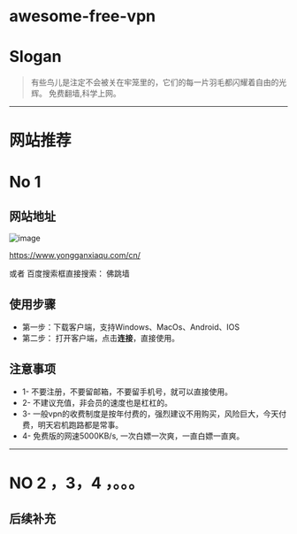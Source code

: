 # awesome-free-vpn

# Slogan
> 有些鸟儿是注定不会被关在牢笼里的，它们的每一片羽毛都闪耀着自由的光辉。
> 免费翻墙,科学上网。


-------------------------------------------

# 网站推荐
# No 1
## 网站地址
![image](https://user-images.githubusercontent.com/42163066/121831401-ef618200-ccf9-11eb-90b3-e409c8b6ef6e.png)

<https://www.yongganxiaqu.com/cn/>

或者 百度搜索框直接搜索： 佛跳墙

## 使用步骤
- 第一步：下载客户端，支持Windows、MacOs、Android、IOS
- 第二步： 打开客户端，点击**连接**，直接使用。

## 注意事项
- 1- 不要注册，不要留邮箱，不要留手机号，就可以直接使用。
- 2- 不建议充值，非会员的速度也是杠杠的。
- 3- 一般vpn的收费制度是按年付费的，强烈建议不用购买，风险巨大，今天付费，明天宕机跑路都是常事。
- 4- 免费版的网速5000KB/s, 一次白嫖一次爽，一直白嫖一直爽。


-------------------------------------------

#  NO 2 ，3，4 ，。。。
## 后续补充

